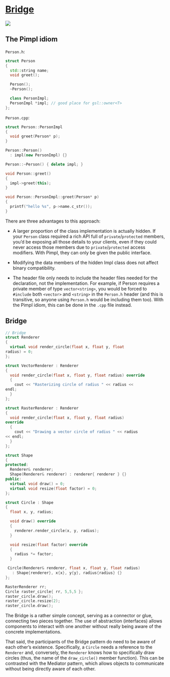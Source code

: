 # [Bridge](https://en.wikipedia.org/wiki/Bridge_pattern)
![](https://upload.wikimedia.org/wikipedia/commons/f/fd/W3sDesign_Bridge_Design_Pattern_UML.jpg)

## The Pimpl idiom
`Person.h`:
```cpp
struct Person
{
  std::string name;
  void greet();

  Person();
  ~Person();

  class PersonImpl;
  PersonImpl *impl; // good place for gsl::owner<T>
};
```

`Person.cpp`:
```cpp
struct Person::PersonImpl
{
  void greet(Person* p);
}

Person::Person()
  : impl(new PersonImpl) {}

Person::~Person() { delete impl; }

void Person::greet()
{
  impl->greet(this);
}

void Person::PersonImpl::greet(Person* p)
{
  printf("hello %s", p->name.c_str());
}
```

There are three advantages to this approach:
- A larger proportion of the class implementation is actually hidden. If your `Person` class required a rich API full of `private`/`protected` members, you’d be exposing all those details to your clients, even if they could never access those members due to `private`/`protected` access modifiers. With Pimpl, they can only be given the public interface.

- Modifying the data members of the hidden Impl class does not affect binary compatibility.

- The header file only needs to include the header files needed for the declaration, not the implementation. For example, if Person requires a private member of type `vector<string>`, you would be forced to `#include` both `<vector>` and `<string>` in the `Person.h` header (and this is transitive, so anyone using `Person.h` would be including them too). With the Pimpl idiom, this can be done in the `.cpp` file instead.

## Bridge
```cpp
// Bridge
struct Renderer
{
  virtual void render_circle(float x, float y, float 
radius) = 0;
};

struct VectorRenderer : Renderer
{
  void render_circle(float x, float y, float radius) override
  {
    cout << "Rasterizing circle of radius " << radius << 
endl;
  }
};

struct RasterRenderer : Renderer
{
  void render_circle(float x, float y, float radius) 
override
  {
    cout << "Drawing a vector circle of radius " << radius
<< endl;
  }
};

struct Shape
{
protected:
  Renderer& renderer;
  Shape(Renderer& renderer) : renderer{ renderer } {}
public:
  virtual void draw() = 0;
  virtual void resize(float factor) = 0;
};

struct Circle : Shape
{
  float x, y, radius;

  void draw() override
  {
    renderer.render_circle(x, y, radius);
  }

  void resize(float factor) override
  {
    radius *= factor;
  }

 Circle(Renderer& renderer, float x, float y, float radius)
   : Shape{renderer}, x{x}, y{y}, radius{radius} {}
};
```
```cpp
RasterRenderer rr;
Circle raster_circle{ rr, 5,5,5 };
raster_circle.draw();
raster_circle.resize(2);
raster_circle.draw();
```
The Bridge is a rather simple concept, serving as a connector or glue, connecting two pieces together. The use of abstraction (interfaces) allows components to interact with one another without really being aware of the concrete implementations.

That said, the participants of the Bridge pattern do need to be aware of each other’s existence. Specifically, a `Circle` needs a reference to the `Renderer` and, conversely, the `Renderer` knows how to specifically draw circles (thus, the name of the `draw_circle()` member function). This can be contrasted with the Mediator pattern, which allows objects to communicate without being directly aware of each other.